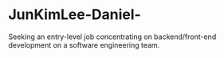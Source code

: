 # JunKimLee-Daniel-
 Seeking an entry-level job concentrating on backend/front-end development on a software engineering team.
